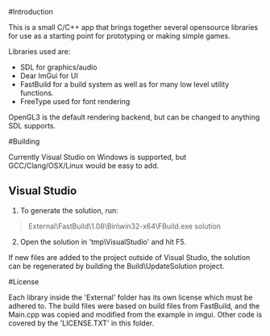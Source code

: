 #Introduction

This is a small C/C++ app that brings together several opensource libraries for use as a starting point for prototyping or making simple games.

Libraries used are:
* SDL for graphics/audio
* Dear ImGui for UI
* FastBuild for a build system as well as for many low level utility functions.
* FreeType used for font rendering

OpenGL3 is the default rendering backend, but can be changed to anything SDL supports.

#Building

Currently Visual Studio on Windows is supported, but GCC/Clang/OSX/Linux would be easy to add.

## Visual Studio

1. To generate the solution, run:
> External\FastBuild\1.08\Bin\win32-x64\FBuild.exe solution
2. Open the solution in 'tmp\VisualStudio' and hit F5.

If new files are added to the project outside of Visual Studio, the solution can be regenerated by building the Build\UpdateSolution project.

#License

Each library inside the 'External' folder has its own license which must be adhered to.
The build files were based on build files from FastBuild, and the Main.cpp was copied and modified from the example in imgui.
Other code is covered by the 'LICENSE.TXT' in this folder.
